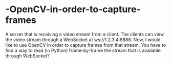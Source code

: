 # -OpenCV-in-order-to-capture-frames
A server that is receiving a video stream from a client. The clients can view the video stream through a WebSocket at ws://1.2.3.4:8888. Now, I would like to use OpenCV in order to capture frames from that stream. You have to find a way to read (in Python) frame-by-frame the stream that is available through WebSocket?
